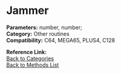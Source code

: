 # Jammer

**Parameters:** number, number;  
**Category:** Other routines  
**Compatibility:** C64, MEGA65, PLUS4, C128  

**Reference Link:**  
[Back to Categories](../categories/other_routines.md)  
[Back to Methods List](../../SUMMARY.md)
